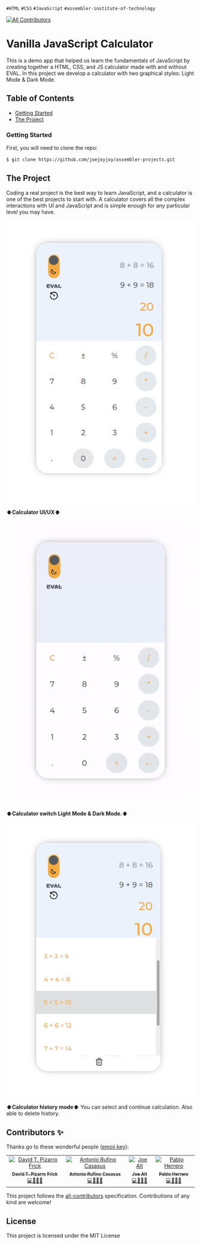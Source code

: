 `#HTML` `#CSS` `#JavaScript` `#assembler-institute-of-technology`

[![All Contributors](https://img.shields.io/badge/all_contributors-4-orange.svg?style=flat-square)](#contributors-)

# Vanilla JavaScript Calculator <!-- omit in toc -->

This is a demo app that helped us learn the fundamentals of JavaScript by creating together a HTML, CSS, and JS calculator made with and without EVAL.
In this project we develop a calculator with two graphical styles: Light Mode & Dark Mode.

## Table of Contents <!-- omit in toc -->

- [Getting Started](#getting-started)
- [The Project](#the-project)

### Getting Started

First, you will need to clone the repo:

```bash
$ git clone https://github.com/joejoyjoy/assembler-projects.git
```


## The Project

Coding a real project is the best way to learn JavaScript, and a calculator is one of the best projects to start with. A calculator covers all the complex interactions with UI and JavaScript and is simple enough for any particular level you may have.

<img src="./assets/home.png" alt="Calculator UI/UX">

<b>⬆️Calculator UI/UX⬆️</b>

<img src="./assets/hd-calculator-gif.gif" alt="Light Mode and Dark Mode"/>

<b>⬆️Calculator switch Light Mode & Dark Mode.⬆️</b>

<img src="./assets/history.png" alt="Web preview app desktop and mobile version">

<b>⬆️Calculator history mode⬆️</b> You can select and continue calculation. Also able to delete history.

## Contributors ✨

Thanks go to these wonderful people ([emoji key](https://allcontributors.org/docs/en/emoji-key)):

<!-- ALL-CONTRIBUTORS-LIST:START - Do not remove or modify this section -->
<!-- prettier-ignore-start -->
<!-- markdownlint-disable -->
<table>
  <tbody>
    <tr>
        <td align="center">
            <a href="https://github.com/DTPF">
                <img src="https://avatars.githubusercontent.com/u/60478224" width="100px" alt="David T. Pizarro Frick"/>
                <br />
                <sub>
                <b>David T. Pizarro Frick</b>
                </sub>
            </a>
            <br />
            <a href="#tools-dtpf" title="code-tools-maintenance-design">💻🔧🚧🎨</a>
        </td>
        <td align="center">
            <a href="https://github.com/devs-toni">
                <img src="https://avatars.githubusercontent.com/u/103459716" width="100px" alt="Antonio Rufino Casasus"/>
                <br />
                <sub>
                <b>Antonio Rufino Casasus</b>
                </sub>
            </a>
            <br />
            <a href="#code-devstoni" title="code-tools-maintenance-design">💻🔧🚧🎨</a>
        </td>
        <td align="center">
            <a href="https://github.com/joejoyjoy">
                <img src="https://avatars.githubusercontent.com/u/73751755" width="100px" alt="Joe Alt"/>
                <br />
                <sub>
                <b>Joe Alt</b>
                </sub>
            </a>
            <br />
            <a href="#tools-dtpf" title="code-tools-maintenance-design">💻🔧🚧🎨</a>
        </td>
        <td align="center">
            <a href="https://github.com/pablohgb">
                <img src="https://avatars.githubusercontent.com/u/80101321" width="100px" alt="Pablo Herrero"/>
                <br />
                <sub>
                <b>Pablo Herrero</b>
                </sub>
            </a>
            <br />
            <a href="#code-pablohgb" title="code-tools-maintenance-design">💻🔧🚧🎨</a>
        </td>
    </tr>
  </tbody>
</table>

This project follows the [all-contributors](https://allcontributors.org) specification.
Contributions of any kind are welcome!

## License <!-- omit in toc -->

This project is licensed under the MIT License